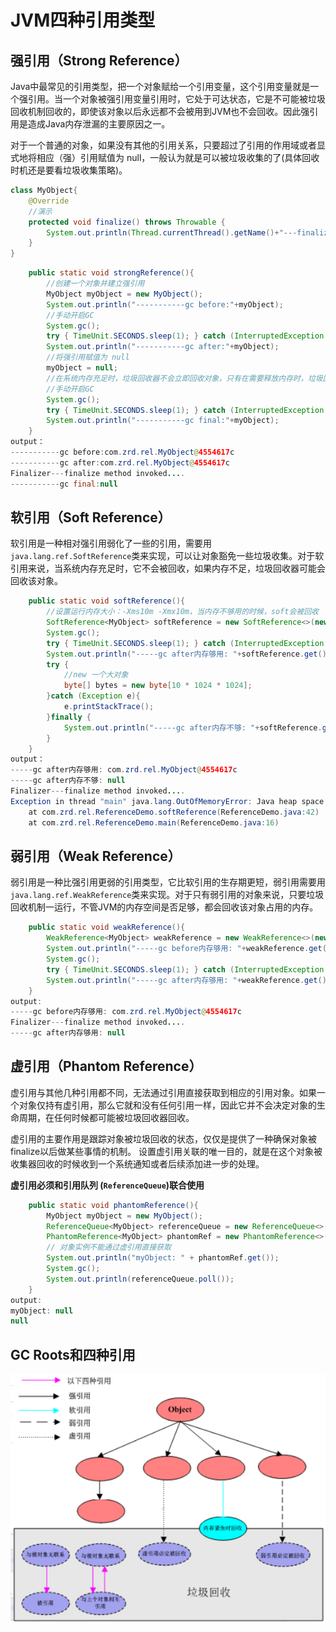 # JVM四种引用类型

## 强引用（Strong Reference）

Java中最常见的引用类型，把一个对象赋给一个引用变量，这个引用变量就是一个强引用。当一个对象被强引用变量引用时，它处于可达状态，它是不可能被垃圾回收机制回收的，即使该对象以后永远都不会被用到JVM也不会回收。因此强引用是造成Java内存泄漏的主要原因之一。

对于一个普通的对象，如果没有其他的引用关系，只要超过了引用的作用域或者显式地将相应（强）引用赋值为 null，一般认为就是可以被垃圾收集的了(具体回收时机还是要看垃圾收集策略)。

```java
class MyObject{
    @Override
    //演示
    protected void finalize() throws Throwable {
        System.out.println(Thread.currentThread().getName()+"---finalize method invoked....");
    }
}
```

```java
    public static void strongReference(){
        //创建一个对象并建立强引用
        MyObject myObject = new MyObject();
        System.out.println("-----------gc before:"+myObject);
        //手动开启GC
        System.gc();
        try { TimeUnit.SECONDS.sleep(1); } catch (InterruptedException e) { e.printStackTrace(); }
        System.out.println("-----------gc after:"+myObject);
        //将强引用赋值为 null
        myObject = null;
        //在系统内存充足时，垃圾回收器不会立即回收对象，只有在需要释放内存时，垃圾回收器才会回收不再被引用的对象
        //手动开启GC
        System.gc();
        try { TimeUnit.SECONDS.sleep(1); } catch (InterruptedException e) { e.printStackTrace(); }
        System.out.println("-----------gc final:"+myObject);
    }
output：
-----------gc before:com.zrd.rel.MyObject@4554617c
-----------gc after:com.zrd.rel.MyObject@4554617c
Finalizer---finalize method invoked....
-----------gc final:null
```

## 软引用（Soft Reference）

软引用是一种相对强引用弱化了一些的引用，需要用`java.lang.ref.SoftReference`类来实现，可以让对象豁免一些垃圾收集。对于软引用来说，当系统内存充足时，它不会被回收，如果内存不足，垃圾回收器可能会回收该对象。

```java
    public static void softReference(){
        //设置运行内存大小：-Xms10m -Xmx10m，当内存不够用的时候，soft会被回收
        SoftReference<MyObject> softReference = new SoftReference<>(new MyObject());
        System.gc();
        try { TimeUnit.SECONDS.sleep(1); } catch (InterruptedException e) { e.printStackTrace(); }
        System.out.println("-----gc after内存够用: "+softReference.get());
        try {
            //new 一个大对象
            byte[] bytes = new byte[10 * 1024 * 1024];
        }catch (Exception e){
            e.printStackTrace();
        }finally {
            System.out.println("-----gc after内存不够: "+softReference.get());
        }
    }
output：
-----gc after内存够用: com.zrd.rel.MyObject@4554617c
-----gc after内存不够: null
Finalizer---finalize method invoked....
Exception in thread "main" java.lang.OutOfMemoryError: Java heap space
	at com.zrd.rel.ReferenceDemo.softReference(ReferenceDemo.java:42)
	at com.zrd.rel.ReferenceDemo.main(ReferenceDemo.java:16)
```

## 弱引用（Weak Reference）

弱引用是一种比强引用更弱的引用类型，它比软引用的生存期更短，弱引用需要用`java.lang.ref.WeakReference`类来实现。对于只有弱引用的对象来说，只要垃圾回收机制一运行，不管JVM的内存空间是否足够，都会回收该对象占用的内存。 

```java
    public static void weakReference(){
        WeakReference<MyObject> weakReference = new WeakReference<>(new MyObject());
        System.out.println("-----gc before内存够用: "+weakReference.get());
        System.gc();
        try { TimeUnit.SECONDS.sleep(1); } catch (InterruptedException e) { e.printStackTrace(); }
        System.out.println("-----gc after内存够用: "+weakReference.get());
    }
output:
-----gc before内存够用: com.zrd.rel.MyObject@4554617c
Finalizer---finalize method invoked....
-----gc after内存够用: null
```

## 虚引用（Phantom Reference）

虚引用与其他几种引用都不同，无法通过引用直接获取到相应的引用对象。如果一个对象仅持有虚引用，那么它就和没有任何引用一样，因此它并不会决定对象的生命周期，在任何时候都可能被垃圾回收器回收。

虚引用的主要作用是跟踪对象被垃圾回收的状态，仅仅是提供了一种确保对象被finalize以后做某些事情的机制。 设置虚引用关联的唯一目的，就是在这个对象被收集器回收的时候收到一个系统通知或者后续添加进一步的处理。

**虚引用必须和引用队列 (`ReferenceQueue`)联合使用**

```java
    public static void phantomReference(){
        MyObject myObject = new MyObject();
        ReferenceQueue<MyObject> referenceQueue = new ReferenceQueue<>();
        PhantomReference<MyObject> phantomRef = new PhantomReference<>(myObject, referenceQueue);
        // 对象实例不能通过虚引用直接获取
        System.out.println("myObject: " + phantomRef.get());
        System.gc();
        System.out.println(referenceQueue.poll());
    }
output:
myObject: null
null
```

## GC Roots和四种引用

![image-20241214211539103](assets/image-20241214211539103.png)













